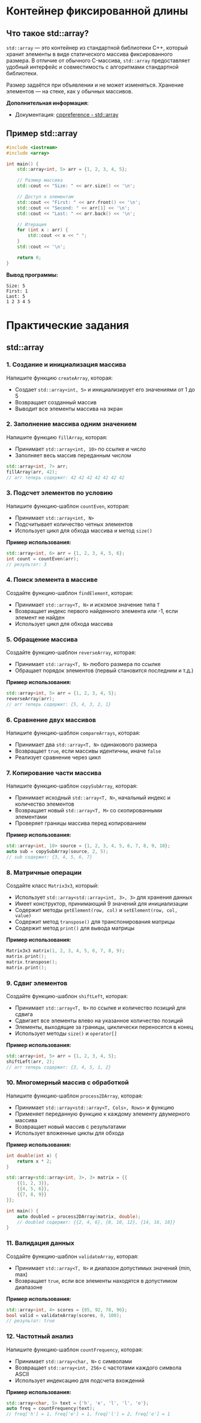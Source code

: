 # Контейнер фиксированной длины

## Что такое std::array?

`std::array` — это контейнер из стандартной библиотеки C++, который хранит элементы в виде статического массива фиксированного размера.
В отличие от обычного C-массива, `std::array` предоставляет удобный интерфейс и совместимость с алгоритмами стандартной библиотеки.

Размер задаётся при объявлении и не может изменяться.
Хранение элементов — на стеке, как у обычных массивов.

**Дополнительная информация:**
* Документация: [cppreference - std::array](https://en.cppreference.com/w/cpp/container/array.html)

## Пример std::array
```cpp
#include <iostream>
#include <array>

int main() {
    std::array<int, 5> arr = {1, 2, 3, 4, 5};

    // Размер массива
    std::cout << "Size: " << arr.size() << '\n';

    // Доступ к элементам
    std::cout << "First: " << arr.front() << '\n';
    std::cout << "Second: " << arr[1] << '\n';
    std::cout << "Last: " << arr.back() << '\n';

    // Итерация
    for (int x : arr) {
        std::cout << x << " ";
    }
    std::cout << '\n';

    return 0;
}
```

**Вывод программы:**
```
Size: 5  
First: 1  
Last: 5  
1 2 3 4 5  
```

# Практические задания
## std::array

### 1. Создание и инициализация массива
Напишите функцию `createArray`, которая:
- Создает `std::array<int, 5>` и инициализирует его значениями от 1 до 5
- Возвращает созданный массив
- Выводит все элементы массива на экран

### 2. Заполнение массива одним значением
Напишите функцию `fillArray`, которая:
- Принимает `std::array<int, 10>` по ссылке и число
- Заполняет весь массив переданным числом
```cpp
std::array<int, 7> arr;
fillArray(arr, 42);
// arr теперь содержит: 42 42 42 42 42 42 42
```

### 3. Подсчет элементов по условию
Напишите функцию-шаблон `countEven`, которая:
- Принимает `std::array<int, N>`
- Подсчитывает количество четных элементов
- Использует цикл для обхода массива и метод `size()`

**Пример использования:**
```cpp
std::array<int, 6> arr = {1, 2, 3, 4, 5, 6};
int count = countEven(arr);
// результат: 3
```

### 4. Поиск элемента в массиве
Создайте функцию-шаблон `findElement`, которая:
- Принимает `std::array<T, N>` и искомое значение типа `T`
- Возвращает индекс первого найденного элемента или -1, если элемент не найден
- Использует цикл для обхода массива

### 5. Обращение массива
Создайте функцию-шаблон `reverseArray`, которая:
- Принимает `std::array<T, N>` любого размера по ссылке
- Обращает порядок элементов (первый становится последним и т.д.)

**Пример использования:**
```cpp
std::array<int, 5> arr = {1, 2, 3, 4, 5};
reverseArray(arr);
// arr теперь содержит: {5, 4, 3, 2, 1}
```

### 6. Сравнение двух массивов
Напишите функцию-шаблон `compareArrays`, которая:
- Принимает два `std::array<T, N>` одинакового размера
- Возвращает `true`, если массивы идентичны, иначе `false`
- Реализует сравнение через цикл

### 7. Копирование части массива
Напишите функцию-шаблон `copySubArray`, которая:
- Принимает исходный `std::array<T, N>`, начальный индекс и количество элементов
- Возвращает новый `std::array<T, M>` со скопированными элементами
- Проверяет границы массива перед копированием

**Пример использования:**
```cpp
std::array<int, 10> source = {1, 2, 3, 4, 5, 6, 7, 8, 9, 10};
auto sub = copySubArray(source, 2, 5);
// sub содержит: {3, 4, 5, 6, 7}
```

### 8. Матричные операции
Создайте класс `Matrix3x3`, который:
- Использует `std::array<std::array<int, 3>, 3>` для хранения данных
- Имеет конструктор, принимающий 9 значений для инициализации
- Содержит методы `getElement(row, col)` и `setElement(row, col, value)`
- Содержит метод `transpose()` для транспонирования матрицы
- Содержит метод `print()` для вывода матрицы

**Пример использования:**
```cpp
Matrix3x3 matrix(1, 2, 3, 4, 5, 6, 7, 8, 9);
matrix.print();
matrix.transpose();
matrix.print();
```

### 9. Сдвиг элементов
Создайте функцию-шаблон `shiftLeft`, которая:
- Принимает `std::array<T, N>` по ссылке и количество позиций для сдвига
- Сдвигает все элементы влево на указанное количество позиций
- Элементы, выходящие за границы, циклически переносятся в конец
- Использует методы `size()` и `operator[]`

**Пример использования:**
```cpp
std::array<int, 5> arr = {1, 2, 3, 4, 5};
shiftLeft(arr, 2);
// arr теперь содержит: {3, 4, 5, 1, 2}
```

### 10. Многомерный массив с обработкой
Напишите функцию-шаблон `process2DArray`, которая:
- Принимает `std::array<std::array<T, Cols>, Rows>` и функцию
- Применяет переданную функцию к каждому элементу двумерного массива
- Возвращает новый массив с результатами
- Использует вложенные циклы для обхода

**Пример использования:**
```cpp
int double(int x) {
    return x * 2;
}

std::array<std::array<int, 3>, 3> matrix = {{
    {{1, 2, 3}},
    {{4, 5, 6}},
    {{7, 8, 9}}
}};

int main() {
    auto doubled = process2DArray(matrix, double);
    // doubled содержит: {{2, 4, 6}, {8, 10, 12}, {14, 16, 18}}
}
```

### 11. Валидация данных
Создайте функцию-шаблон `validateArray`, которая:
- Принимает `std::array<T, N>` и диапазон допустимых значений (min, max)
- Возвращает `true`, если все элементы находятся в допустимом диапазоне

**Пример использования:**
```cpp
std::array<int, 4> scores = {85, 92, 78, 96};
bool valid = validateArray(scores, 0, 100);
// результат: true
```

### 12. Частотный анализ
Напишите функцию-шаблон `countFrequency`, которая:
- Принимает `std::array<char, N>` с символами
- Возвращает `std::array<int, 256>` с частотами каждого символа ASCII
- Использует индексацию для подсчета вхождений

**Пример использования:**
```cpp
std::array<char, 5> text = {'h', 'e', 'l', 'l', 'o'};
auto freq = countFrequency(text);
// freq['h'] = 1, freq['e'] = 1, freq['l'] = 2, freq['o'] = 1
```
